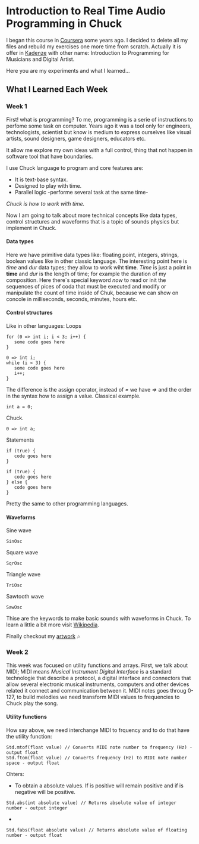 # Introduction to Real Time Audio Programming in Chuck

I began this course in [Coursera](https://www.coursera.org) some years ago. I decided to delete all my files and rebuild my exercises one more time from scratch. Actually it is offer in [Kadenze](https://www.kadenze.com/courses/introduction-to-real-time-audio-programming-in-chuck/info) with other name: Introduction to Programming for Musicians and Digital Artist. 

Here you are my experiments and what I learned...

## What I Learned Each Week

### Week 1
First! what is programming? To me, programming is a serie of instructions to perfome some task on computer. Years ago it was a tool only for engineers, technologists, scientist but know is medium to express ourselves like visual artists, sound designers, game designers, educators etc.

It allow me explore my own ideas with a full control, thing that not happen in software tool that have boundaries. 

I use Chuck language to program and core features are:
* It is text-base syntax.
* Designed to play with time.
* Parallel logic -performe several task at the same time-

*Chuck is how to work with time.*

Now I am going to talk about more technical concepts like data types, control structures and waveforms that is a topic of sounds physics but implement in Chuck. 

#### Data types
Here we have primitive data types like: floating point, integers, strings, boolean values like in other classic language. The interesting point here is *time* and *dur* data types; they allow to work wiht **time**. *Time* is just a point in **time** and *dur* is the length of time; for example the duration of my composition. Here there´s special keyword *now* to read or init the sequences of pices of coda that must be executed and modify or manipulate the count of time inside of Chuk, because we can show on concole in milliseconds, seconds, minutes, hours etc.

#### Control structures
Like in other languages:
Loops
```
for (0 => int i; i < 3; i++) {
   some code goes here
}

0 => int i;
while (i < 3) {
   some code goes here   
   i++;
}
```
The difference is the assign operator, instead of *=* we have *=>* and the order in the syntax how to assign a value.
Classical example.
```
int a = 0;
```
Chuck.
```
0 => int a;
```
Statements
```
if (true) {
   code goes here
}
```
```
if (true) {
   code goes here
} else {
   code goes here
}
```
Pretty the same to other programming languages.

#### Waveforms
Sine wave 
```
SinOsc 
```
Square wave
```
SqrOsc 
```
Triangle wave
```
TriOsc 
```
Sawtooth wave
```
SawOsc 
```
Thise are the keywords to make basic sounds with waveforms in Chuck. To learn a little a bit more visit [Wikipedia](https://en.wikipedia.org/wiki/Waveform).

Finally checkout my [artwork](https://github.com/elohimgv/audio-programming-in-chuck/blob/master/assignment-1/assignment_1.ck) :notes:

### Week 2
This week was focused on utility functions and arrays. First, we talk about MIDI; MIDI means *Musical Instrument Digital Interface* is a standard technologie that describe a protocol, a digital interface and connectors that allow several electronic musical instruments, computers and other devices related it connect and communication between it. MIDI notes goes throug 0-127, to build melodies we need transform MIDI values to frequencies to Chuck play the song. 

#### Utility functions
How say above, we need interchange MIDI to frquency and to do that have the utility function:
```
Std.mtof(float value) // Converts MIDI note number to frequency (Hz) - output float
Std.ftom(float value) // Converts frequency (Hz) to MIDI note number space - output float
```
Ohters:
* To obtain a absolute values. If is positive will remain positive and if is negative will be positive.
```
Std.abs(int absolute value) // Returns absolute value of integer number - output integer
```
* 
```
Std.fabs(float absolute value) // Returns absolute value of floating number - output float
```





